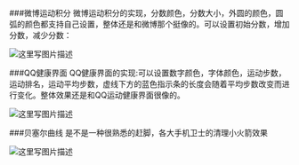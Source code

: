 ###微博运动积分
微博运动积分的实现，分数颜色，分数大小，外圆的颜色，圆弧的颜色都支持自己设置，整体还是和微博那个挺像的。可以设置初始分数，增加分数，减少分数：

![这里写图片描述](http://img.blog.csdn.net/20160527111744250)




###QQ健康界面
QQ健康界面的实现:可以设置数字颜色，字体颜色，运动步数，运动排名，运动平均步数，虚线下方的蓝色指示条的长度会随着平均步数改变而进行变化。整体效果还是和QQ运动健康界面很像的。


![这里写图片描述](http://img.blog.csdn.net/20160607162613105)



###贝塞尔曲线
是不是一种很熟悉的赶脚，各大手机卫士的清理小火箭效果


![这里写图片描述](http://img.blog.csdn.net/20160616162822921)


